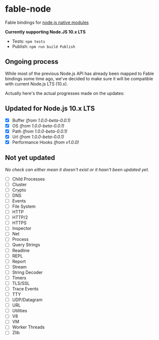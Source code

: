 # fable-node

Fable bindings for [node.js native modules](https://nodejs.org/api/)

**Currently supporting Node.JS 10.x LTS**

- Tests: `npm tests` 
- Publish: `npm run build Publish` 

## Ongoing process
While most of the previous Node.js API has already been mapped to Fable bindings some time ago, we've decided to make sure it will be compatible with current Node.js LTS (10.x).

Actually here's the actual progresses made on the updates:

## Updated for Node.js 10.x LTS

- [x] Buffer *(from 1.0.0-beta-0.0.1)*
- [x] OS *(from 1.0.0-beta-0.0.1)*
- [x] Path *(from 1.0.0-beta-0.0.1)*
- [x] Url *(from 1.0.0-beta-0.0.1)*
- [x] Performance Hooks *(from v1.0.0)*

## Not yet updated

*No check can either mean it doesn't exist or it hasn't been updated yet.*

- [ ] Child Processes
- [ ] Cluster
- [ ] Crypto
- [ ] DNS
- [ ] Events
- [ ] File System
- [ ] HTTP
- [ ] HTTP/2
- [ ] HTTPS
- [ ] Inspector
- [ ] Net
- [ ] Process
- [ ] Query Strings
- [ ] Readline
- [ ] REPL
- [ ] Report
- [ ] Stream
- [ ] String Decoder
- [ ] Timers
- [ ] TLS/SSL
- [ ] Trace Events
- [ ] TTY
- [ ] UDP/Datagram
- [ ] URL
- [ ] Utilities
- [ ] V8
- [ ] VM
- [ ] Worker Threads 
- [ ] Zlib